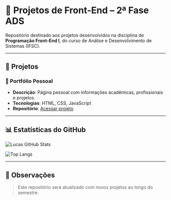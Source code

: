 # 🚀 Projetos de Front-End – 2ª Fase ADS

Repositório destinado aos projetos desenvolvidos na disciplina de **Programação Front-End I**, do curso de Análise e Desenvolvimento de Sistemas (IFSC).

---

## 📂 Projetos

### 🎨 Portfólio Pessoal
- **Descrição**: Página pessoal com informações acadêmicas, profissionais e projetos.
- **Tecnologias**: HTML, CSS, JavaScript
- **Repositório**: [Acessar projeto](https://github.com/lucasgdsilva/ADS_FRONT_2F/tree/main/Portfolio)

---

## 📊 Estatísticas do GitHub

![Lucas GitHub Stats](https://github-readme-stats.vercel.app/api?username=lucasgdsilva&show_icons=true&theme=chartreuse-dark)

![Top Langs](https://github-readme-stats.vercel.app/api/top-langs/?username=lucasgdsilva&repo=ADS_FRONT_2F&theme=chartreuse-dark)

---

## 📌 Observações
> Este repositório será atualizado com novos projetos ao longo do semestre.

